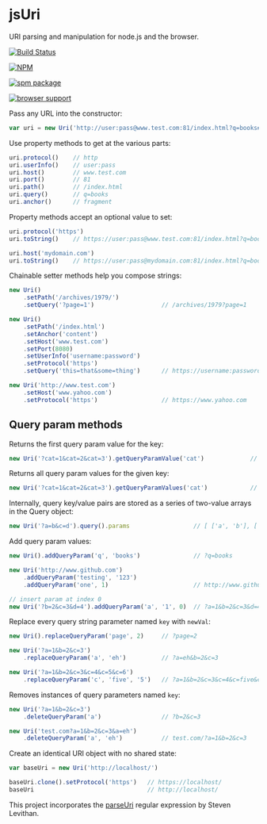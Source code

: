 # jsUri

URI parsing and manipulation for node.js and the browser.

[![Build Status](https://travis-ci.org/derek-watson/jsUri.png)](https://travis-ci.org/derek-watson/jsUri)

[![NPM](https://nodei.co/npm/jsuri.png)](https://nodei.co/npm/jsuri/)

[![spm package](http://spmjs.io/badge/jsuri)](http://spmjs.io/package/jsuri)

[![browser support](https://ci.testling.com/derek-watson/jsUri.png)](http://ci.testling.com/derek-watson/jsUri)

Pass any URL into the constructor:

```js
var uri = new Uri('http://user:pass@www.test.com:81/index.html?q=books#fragment')
```

Use property methods to get at the various parts:

```js
uri.protocol()    // http
uri.userInfo()    // user:pass
uri.host()        // www.test.com
uri.port()        // 81
uri.path()        // /index.html
uri.query()       // q=books
uri.anchor()      // fragment
```

Property methods accept an optional value to set:

```js
uri.protocol('https')
uri.toString()    // https://user:pass@www.test.com:81/index.html?q=books#fragment

uri.host('mydomain.com')
uri.toString()    // https://user:pass@mydomain.com:81/index.html?q=books#fragment
```

Chainable setter methods help you compose strings:

```js
new Uri()
    .setPath('/archives/1979/')
    .setQuery('?page=1')                   // /archives/1979?page=1

new Uri()
    .setPath('/index.html')
    .setAnchor('content')
    .setHost('www.test.com')
    .setPort(8080)
    .setUserInfo('username:password')
    .setProtocol('https')
    .setQuery('this=that&some=thing')      // https://username:password@www.test.com:8080/index.html?this=that&some=thing#content

new Uri('http://www.test.com')
    .setHost('www.yahoo.com')
    .setProtocol('https')                  // https://www.yahoo.com
```

## Query param methods

Returns the first query param value for the key:

```js
new Uri('?cat=1&cat=2&cat=3').getQueryParamValue('cat')             // 1
```

Returns all query param values for the given key:

```js
new Uri('?cat=1&cat=2&cat=3').getQueryParamValues('cat')            // [1, 2, 3]
```

Internally, query key/value pairs are stored as a series of two-value arrays in the Query object:

```js
new Uri('?a=b&c=d').query().params                  // [ ['a', 'b'], ['c', 'd']]
```

Add query param values:

```js
new Uri().addQueryParam('q', 'books')               // ?q=books

new Uri('http://www.github.com')
    .addQueryParam('testing', '123')
    .addQueryParam('one', 1)                        // http://www.github.com/?testing=123&one=1

// insert param at index 0
new Uri('?b=2&c=3&d=4').addQueryParam('a', '1', 0)  // ?a=1&b=2&c=3&d=4
```

Replace every query string parameter named `key` with `newVal`:

```js
new Uri().replaceQueryParam('page', 2)     // ?page=2

new Uri('?a=1&b=2&c=3')
    .replaceQueryParam('a', 'eh')          // ?a=eh&b=2&c=3

new Uri('?a=1&b=2&c=3&c=4&c=5&c=6')
    .replaceQueryParam('c', 'five', '5')   // ?a=1&b=2&c=3&c=4&c=five&c=6
```

Removes instances of query parameters named `key`:

```js
new Uri('?a=1&b=2&c=3')
    .deleteQueryParam('a')                 // ?b=2&c=3

new Uri('test.com?a=1&b=2&c=3&a=eh')
    .deleteQueryParam('a', 'eh')           // test.com/?a=1&b=2&c=3
```

Create an identical URI object with no shared state:

```js
var baseUri = new Uri('http://localhost/')

baseUri.clone().setProtocol('https')   // https://localhost/
baseUri                                // http://localhost/
```

This project incorporates the [parseUri](http://blog.stevenlevithan.com/archives/parseuri) regular expression by Steven Levithan.
